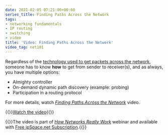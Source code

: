 ```yaml
---
date: 2021-02-05 07:21:00+00:00
series_title: Finding Paths Across the Network
tags:
- networking fundamentals
- IP routing
- switching
- video
title: 'Video: Finding Paths Across the Network'
video_tag: net101
---
```

Regardless of the [technology used to get packets across the network](/2021/01/video-multi-layer-switching-tunneling/), someone has to know **how** to get from sender to receiver(s), and as always, you have multiple options:

* Almighty controller
* On-demand dynamic path discovery (example: probing)
* Participation in a routing protocol

For more details, watch *[Finding Paths Across the Network](https://my.ipspace.net/bin/get/Net101/SW4%20-%20Finding%20Paths%20Across%20the%20Network.mp4?doccode=Net101&start=10)* video.

{{<jump>}}[Watch the video](https://my.ipspace.net/bin/get/Net101/SW4%20-%20Finding%20Paths%20Across%20the%20Network.mp4?doccode=Net101&start=10){{</jump>}}

{{<note free>}}The video is part of _[How Networks Really Work](https://www.ipspace.net/Net101)_ webinar and available with [Free ipSpace.net Subscription](https://www.ipspace.net/Subscription/Free).{{</note>}}
